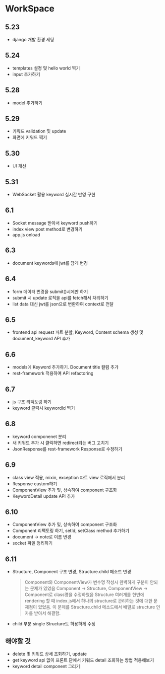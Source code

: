 # WorkSpace

## 5.23

+ django 개발 환경 세팅

## 5.24

+ templates 설정 및 hello world 찍기
+ input 추가하기

## 5.28

+ model 추가하기

## 5.29

+ 키워드 validation 및 update
+ 화면에 키워드 찍기

## 5.30

+ UI 개선

## 5.31

+ WebSocket 활용 keyword 실시간 반영 구현

## 6.1

+ Socket message 받아서 keyword push하기
+ index view post method로 변경하기
+ app.js onload

## 6.3

+ document keywords에 jwt를 담게 변경

## 6.4

+ form 데이터 변경을 submit()시에만 하기
+ submit 시 update 로직을 api를 fetch해서 처리하기
+ list data 대신 jwt를 json으로 변환하여 context로 전달

## 6.5

+ frontend api request 파트 분할, Keyword, Content schema 생성 및 document_keyword API 추가

## 6.6

+ models에 Keyword 추가하기. Document title 컬럼 추가
+ rest-framework 적용하여 API refactoring

## 6.7

+ js 구조 리팩토링 하기
+ keyword 클릭시 keywordId 찍기

## 6.8

+ keyword componenet 분리
+ 새 키워드 추가 시 클릭하면 redirect되는 버그 고치기
+ JsonResponse를 rest-framework Response로 수정하기

## 6.9

+ class view 적용, mixin, exception 파트 view 로직에서 분리
+ Response custom하기
+ ComponentView 추가 및, 상속하여 component 구조화
+ KeywordDetail update API 추가

## 6.10

+ ComponentView 추가 및, 상속하여 component 구조화
+ Component 리팩토링 하기, setId, setClass method 추가하기
+ document -> note로 이름 변경
+ socket 파일 정리하기

## 6.11

+ Structure, Component 구조 변경, Structure.child 메소드 변경
    > Component와 ComponentView가 변수명 작성시 완벽하게 구분이 안되는 문제가 있었음
    > Component -> Structure, ComponentView -> Component로 class명을 수정하였음
    > Structure 여러개를 한번에 rendering 할 때 index.js에서 하나의 structure로 관리하는 것에 대한 문제점이 있었음. 이 문제를 Structure.child 메소드에서 배열로 structure 인자를 받아서 해결함.
+ child 부분 single Structure도 허용하게 수정

## 해야할 것

+ delete 및 키워드 상세 조회하기, update
+ get keyword api 없이 프론트 단에서 키워드 detail 조회하는 방법 적용해보기
+ keyword detail component 그리기
